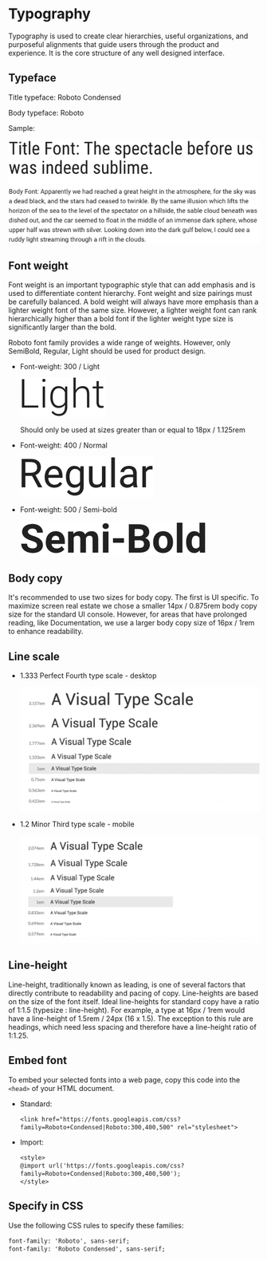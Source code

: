 # Typography

Typography is used to create clear hierarchies, useful organizations, and purposeful alignments that guide users through the product and experience. It is the core structure of any well designed interface.

## Typeface

Title typeface: Roboto Condensed

Body typeface: Roboto

Sample:

![type sample](../../images/extender/type_sample.png)


## Font weight

Font weight is an important typographic style that can add emphasis and is used to differentiate content hierarchy. Font weight and size pairings must be carefully balanced. A bold weight will always have more emphasis than a lighter weight font of the same size. However, a lighter weight font can rank hierarchically higher than a bold font if the lighter weight type size is significantly larger than the bold.

Roboto font family provides a wide range of weights. However, only SemiBold, Regular, Light should be used for product design.

- Font-weight: 300 / Light

  ![type light sample](../../images/extender/type_light_sample.png)

  Should only be used at sizes greater than or equal to 18px / 1.125rem

- Font-weight: 400 / Normal

  ![type regular sample](../../images/extender/type_regular_sample.png)

- Font-weight: 500 / Semi-bold

  ![type bold sample](../../images/extender/type_bold_sample.png)

## Body copy

It's recommended to use two sizes for body copy. The first is UI specific. To maximize screen real estate we chose a smaller 14px / 0.875rem body copy size for the standard UI console. However, for areas that have prolonged reading, like Documentation, we use a larger body copy size of 16px / 1rem to enhance readability.

## Line scale

- 1.333 Perfect Fourth type scale - desktop

  ![type desktop sample](../../images/extender/type_scale_desktop-1024x533.png)

- 1.2 Minor Third type scale - mobile

  ![type mobile sample](../../images/extender/type_scale_mobile-1024x461.png)


## Line-height

Line-height, traditionally known as leading, is one of several factors that directly contribute to readability and pacing of copy. Line-heights are based on the size of the font itself. Ideal line-heights for standard copy have a ratio of 1:1.5 (typesize : line-height). For example, a type at 16px / 1rem would have a line-height of 1.5rem / 24px (16 x 1.5). The exception to this rule are headings, which need less spacing and therefore have a line-height ratio of 1:1.25.

## Embed font

To embed your selected fonts into a web page, copy this code into the `<head>` of your HTML document.

- Standard:

  ```
  <link href="https://fonts.googleapis.com/css?family=Roboto+Condensed|Roboto:300,400,500" rel="stylesheet">
  ```

- Import:

  ```
  <style>
  @import url('https://fonts.googleapis.com/css?family=Roboto+Condensed|Roboto:300,400,500');
  </style>
  ```

## Specify in CSS

Use the following CSS rules to specify these families:
```
font-family: 'Roboto', sans-serif;
font-family: 'Roboto Condensed', sans-serif;
```
